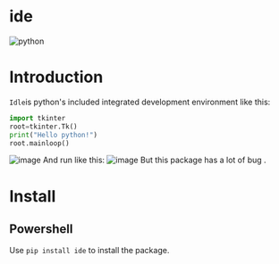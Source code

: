
# ide
![python](https://www.python.org/static/img/python-logo@2x.png)

Introduction
============
`Idle`is python's included integrated development environment like this:
```python
import tkinter
root=tkinter.Tk()
print("Hello python!")
root.mainloop()
```
![image](https://user-images.githubusercontent.com/104412889/174422446-dc44adc6-e71a-4645-895d-96caaffe2209.png)
And run like this:
![image](https://user-images.githubusercontent.com/104412889/174422528-6e3205a0-f672-464f-8ca9-f256c837bc95.png)
But this package has a lot of bug .

Install
=======

Powershell
----------
Use `pip install ide` to install the package.
